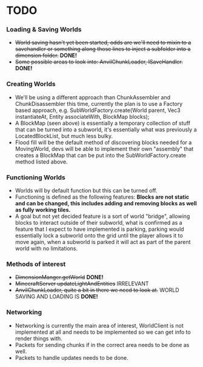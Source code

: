 # TODO

### Loading & Saving Worlds
- ~~World saving hasn't yet been started, odds are we'll need to mixin to a savehandler or something along those lines to inject a subfolder into a dimension folder.~~ **DONE!**
- ~~Some possible areas to look into: AnvilChunkLoader, ISaveHandler.~~ **DONE!**

### Creating Worlds
- We'll be using a different approach than ChunkAssembler and ChunkDisassembler this time, currently the plan is to use a Factory based approach, e.g. SubWorldFactory.create(World parent, Vec3 instantiateAt, Entity associateWith, BlockMap blocks);
- A BlockMap (seen above) is essentially a temporary collection of stuff that can be turned into a subworld, it's essentially what was previously a LocatedBlockList, but much less bulky.
- Flood fill will be the default method of discovering blocks needed for a MovingWorld, devs will be able to implement their own "assembly" that creates a BlockMap that can be put into the SubWorldFactory.create method listed above.

### Functioning Worlds
- Worlds will by default function but this can be turned off.
- Functioning is defined as the following features: **Blocks are not static and can be changed, this includes adding and removing blocks as well as fully working tiles.**
- A goal but not yet decided feature is a sort of world "bridge", allowing blocks to interact outside of their subworld, what is confirmed as a feature that I expect to have implemented is parking, parking would essentially lock a subworld onto the grid until the player allows it to move again, when a subworld is parked it will act as part of the parent world with no limitations.

### Methods of interest
- ~~DimensionManger.getWorld~~ **DONE!**
- ~~MinecraftServer updateLightAndEntities~~ IRRELEVANT
- ~~AnvilChunkLoader, quite a bit in there we need to look at.~~ WORLD SAVING AND LOADING IS **DONE!**

### Networking
- Networking is currently the main area of interest, WorldClient is not implemented at all and needs to be implemented so we can get info to render things with.
- Packets for sending chunks if in the correct area needs to be done as well.
- Packets to handle updates needs to be done.